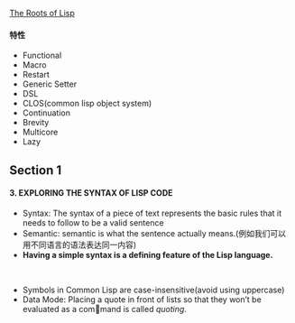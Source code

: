 [The Roots of Lisp](http://daiyuwen.freeshell.org/gb/rol/roots_of_lisp.html#tex2html2)

#### 特性
- Functional
- Macro
- Restart
- Generic Setter
- DSL
- CLOS(common lisp object system)
- Continuation
- Brevity
- Multicore
- Lazy

## Section 1
#### 3. EXPLORING THE SYNTAX OF LISP CODE
- Syntax: The syntax of a piece of text represents the basic rules that it needs to follow to be a valid sentence
- Semantic: semantic is what the sentence actually means.(例如我们可以用不同语言的语法表达同一内容)
- **Having a simple syntax is a defining feature of the Lisp language.**
<br>

- Symbols in Common Lisp are case-insensitive(avoid using uppercase)
- Data Mode: Placing a quote in front of lists so that they won’t be evaluated as a command is called *quoting*. 